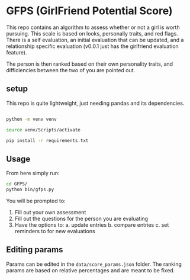 # GFPS (GirlFriend Potential Score)

This repo contains an algorithm to assess whether or not a girl is worth pursuing. This
scale is based on looks, personally traits, and red flags. There is a self evaluation,
an initial evaluation that can be updated, and a relationship specific evaluation (v0.0.1 just has the girlfriend evaluation feature). 

The person is then ranked based on their own personality traits, and difficiencies between
the two of you are pointed out.

## setup

This repo is quite lightweight, just needing pandas and its dependencies.

```bash

python -m venv venv

source venv/Scripts/activate

pip install -r requirements.txt
```

## Usage

From here simply run: 

```bash
cd GFPS/
python bin/gfps.py
```

You will be prompted to:
1. Fill out your own assessment
2. Fill out the questions for the person you are evaluating
3. Have the options to:
    a. update entries
    b. compare entries
    c. set reminders to for new evaluations

## Editing params

Params can be edited in the `data/score_params.json` folder. The ranking params are 
based on relative percentages and are meant to be fixed. 

